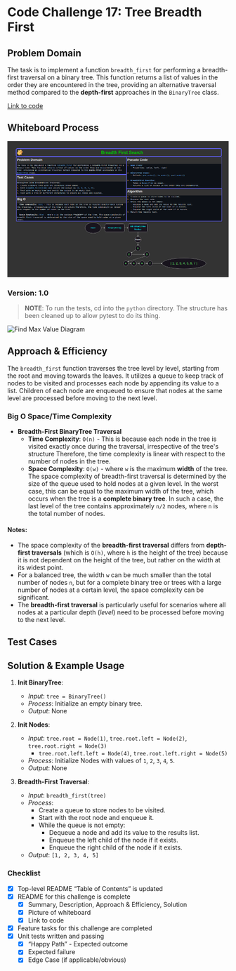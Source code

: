 # Code Challenge 17: Tree Breadth First

## Problem Domain

The task is to implement a function `breadth_first` for performing a breadth-first traversal on a binary tree.
This function returns a list of values in the order they are encountered in the tree, providing an alternative
traversal method compared to the **depth-first** approaches in the `BinaryTree` class.

[Link to code](../../code_challenges/tree_breadth_first.py)

## Whiteboard Process

![Whiteboard](image.png)

### Version: 1.0

> **NOTE**: To run the tests, cd into the `python` directory. The structure has been cleaned up to allow pytest to do its thing.

![Find Max Value Diagram](image-1.png)

## Approach & Efficiency

The `breadth_first` function traverses the tree level by level, starting from the root and moving towards the
leaves. It utilizes a queue to keep track of nodes to be visited and processes each node by appending its value
to a list. Children of each node are enqueued to ensure that nodes at the same level are processed before moving
to the next level.

### Big O Space/Time Complexity

- **Breadth-First BinaryTree Traversal**
  - **Time Complexity**: `O(n)` - This is because each node in the tree is visited exactly once during the traversal, irrespective of the tree's structure
      Therefore, the time complexity is linear with respect to the number of nodes in the tree.
  - **Space Complexity**: `O(w)` - where `w` is the maximum **width** of the tree. The space complexity of breadth-first traversal is determined by the
      size of the queue used to hold nodes at a given level. In the worst case, this can be equal to the maximum width of the tree, which occurs when
      the tree is a **complete binary tree**. In such a case, the last level of the tree contains approximately `n/2` nodes, where `n` is the total number of nodes.

#### Notes:

- The space complexity of the **breadth-first traversal** differs from **depth-first traversals** (which is `O(h)`, where `h` is the height of the tree) because it is not dependent on the height of the tree, but rather on the width at its widest point.
- For a balanced tree, the width `w` can be much smaller than the total number of nodes `n`, but for a complete binary tree or trees with a large number of nodes at a certain level, the space complexity can be significant.
- The **breadth-first traversal** is particularly useful for scenarios where all nodes at a particular depth (*level*) need to be processed before moving to the next level.

## Test Cases

## Solution & Example Usage

1. **Init BinaryTree**:
   - *Input*: `tree = BinaryTree()`
   - *Process*: Initialize an empty binary tree.
   - *Output*: None

2. **Init Nodes**:
   - *Input*: `tree.root = Node(1)`, `tree.root.left = Node(2)`, `tree.root.right = Node(3)`
     - `tree.root.left.left = Node(4)`, `tree.root.left.right = Node(5)`
   - *Process*: Initialize Nodes with values of `1`, `2`, `3`, `4`, `5`.
   - *Output*: None

3. **Breadth-First Traversal**:
   - *Input*: `breadth_first(tree)`
   - *Process*:
     - Create a queue to store nodes to be visited.
     - Start with the root node and enqueue it.
     - While the queue is not empty:
       - Dequeue a node and add its value to the results list.
       - Enqueue the left child of the node if it exists.
       - Enqueue the right child of the node if it exists.
   - *Output*: `[1, 2, 3, 4, 5]`

### Checklist

- [x] Top-level README “Table of Contents” is updated
- [x] README for this challenge is complete
  - [x] Summary, Description, Approach & Efficiency, Solution
  - [x] Picture of whiteboard
  - [x] Link to code
- [x] Feature tasks for this challenge are completed
- [x] Unit tests written and passing
  - [x] “Happy Path” - Expected outcome
  - [x] Expected failure
  - [x] Edge Case (if applicable/obvious)
